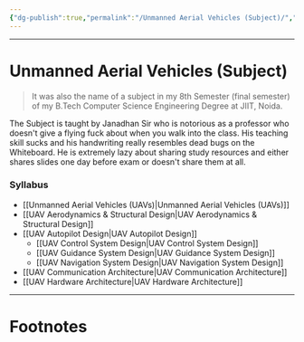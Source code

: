 ```yaml
---
{"dg-publish":true,"permalink":"/Unmanned Aerial Vehicles (Subject)/","tags":["Academics","Physics"]}
---
```



---
# Unmanned Aerial Vehicles (Subject)
> It was also the name of a subject in my 8th Semester (final semester) of my B.Tech Computer Science Engineering Degree at JIIT, Noida. 

The Subject is taught by Janadhan Sir who is notorious as a professor who doesn't give a flying fuck about when you walk into the class. His teaching skill sucks and his handwriting really resembles dead bugs on the Whiteboard. He is extremely lazy about sharing study resources and either shares slides one day before exam or doesn't share them at all.

### Syllabus
- [[Unmanned Aerial Vehicles (UAVs)\|Unmanned Aerial Vehicles (UAVs)]]
- [[UAV Aerodynamics & Structural Design\|UAV Aerodynamics & Structural Design]]
- [[UAV Autopilot Design\|UAV Autopilot Design]]
	- [[UAV Control System Design\|UAV Control System Design]]
	- [[UAV Guidance System Design\|UAV Guidance System Design]]
	- [[UAV Navigation System Design\|UAV Navigation System Design]]
- [[UAV Communication Architecture\|UAV Communication Architecture]]
- [[UAV Hardware Architecture\|UAV Hardware Architecture]]


---
# Footnotes